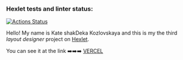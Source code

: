 ### Hexlet tests and linter status:
[![Actions Status](https://github.com/shakDeka/layout-designer-project-lvl3/workflows/hexlet-check/badge.svg)](https://github.com/shakDeka/layout-designer-project-lvl3/actions)

Hello! My name is Kate shakDeka Kozlovskaya and this is my the third _layout designer_ project on [Hexlet](https://ru.hexlet.io/pages/about?utm_source=github&utm_medium=link&utm_campaign=nodejs-package).

You can see it at the link ➡️➡️➡️ [VERCEL](https://layout-designer-project-lvl3.vercel.app/chat.html)
